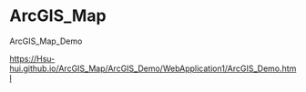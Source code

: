 # ArcGIS_Map
ArcGIS_Map_Demo

https://Hsu-hui.github.io/ArcGIS_Map/ArcGIS_Demo/WebApplication1/ArcGIS_Demo.html
